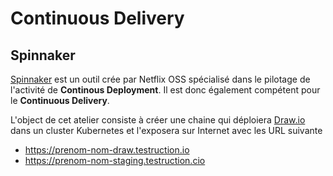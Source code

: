 # Continuous Delivery

## Spinnaker

[Spinnaker](https://spinnaker.io) est un outil crée par Netflix OSS spécialisé dans le pilotage de l'activité de **Continous Deployment**.
Il est donc également compétent pour le **Continuous Delivery**.

L'object de cet atelier consiste à créer une chaine qui déploiera [Draw.io](https://draw.io) dans un cluster Kubernetes et l'exposera sur Internet avec les URL suivante

* https://prenom-nom-draw.testruction.io
* https://prenom-nom-staging.testruction.cio